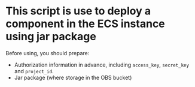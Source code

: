 # This script is use to deploy a component in the ECS instance using jar package

Before using, you should prepare:

- Authorization information in advance, including `access_key`, `secret_key` and `project_id`.
- Jar package (where storage in the OBS bucket)
